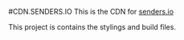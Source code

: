 #CDN.SENDERS.IO
This is the CDN for [senders.io](https://senders.io)

This project is contains the stylings and build files.